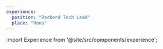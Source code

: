 ```yaml
---
experience:
  position: "Backend Tech Lead"
  place: "Rona"
---
```


import Experience from '@site/src/components/experience';

<Experience position={frontMatter.experience.position}  place={frontMatter.experience.place} />